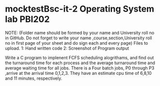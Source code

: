 # mocktestBsc-it-2 Operating System lab PBI202
NOTE:
(Folder name should be formed by your name and University roll no in GitHub.
Do not forget to write your name ,course,section,University roll no in first page of your sheet and do sign each and every page)
Files to upload.
1: Hand written code 
2: Screenshot of Program output

  Write a C program to implenent FCFS scheduling   alogrithams, and find out the turnaround time for each process and the average turnaround time and average waiting time for all jobs. There is a Four batch jobs, P0 through P3 ,arrive at the  arrival time 0,1,2,3. They have an estimate cpu  time of 6,8,10 and 11 minutes, respectively.
